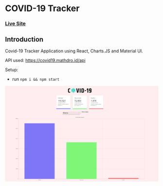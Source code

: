 # COVID-19 Tracker

### [Live Site](https://master.d34nkleoq43iud.amplifyapp.com/)

## Introduction

Covid-19 Tracker Application using React, Charts.JS and Material UI.


API used: https://covid19.mathdro.id/api

Setup:
- run ```npm i && npm start```

![COVID-19-Tracker](./src/images/covid.png)
